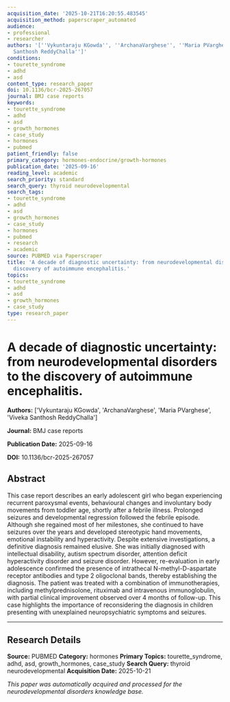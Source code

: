 ```yaml
---
acquisition_date: '2025-10-21T16:20:55.483545'
acquisition_method: paperscraper_automated
audience:
- professional
- researcher
authors: '[''Vykuntaraju KGowda'', ''ArchanaVarghese'', ''Maria PVarghese'', ''Viveka
  Santhosh ReddyChalla'']'
conditions:
- tourette_syndrome
- adhd
- asd
content_type: research_paper
doi: 10.1136/bcr-2025-267057
journal: BMJ case reports
keywords:
- tourette_syndrome
- adhd
- asd
- growth_hormones
- case_study
- hormones
- pubmed
patient_friendly: false
primary_category: hormones-endocrine/growth-hormones
publication_date: '2025-09-16'
reading_level: academic
search_priority: standard
search_query: thyroid neurodevelopmental
search_tags:
- tourette_syndrome
- adhd
- asd
- growth_hormones
- case_study
- hormones
- pubmed
- research
- academic
source: PUBMED via Paperscraper
title: 'A decade of diagnostic uncertainty: from neurodevelopmental disorders to the
  discovery of autoimmune encephalitis.'
topics:
- tourette_syndrome
- adhd
- asd
- growth_hormones
- case_study
type: research_paper
---
```


# A decade of diagnostic uncertainty: from neurodevelopmental disorders to the discovery of autoimmune encephalitis.

**Authors:** ['Vykuntaraju KGowda', 'ArchanaVarghese', 'Maria PVarghese', 'Viveka Santhosh ReddyChalla']

**Journal:** BMJ case reports

**Publication Date:** 2025-09-16

**DOI:** 10.1136/bcr-2025-267057

## Abstract

This case report describes an early adolescent girl who began experiencing recurrent paroxysmal events, behavioural changes and involuntary body movements from toddler age, shortly after a febrile illness. Prolonged seizures and developmental regression followed the febrile episode. Although she regained most of her milestones, she continued to have seizures over the years and developed stereotypic hand movements, emotional instability and hyperactivity. Despite extensive investigations, a definitive diagnosis remained elusive. She was initially diagnosed with intellectual disability, autism spectrum disorder, attention deficit hyperactivity disorder and seizure disorder. However, re-evaluation in early adolescence confirmed the presence of intrathecal N-methyl-D-aspartate receptor antibodies and type 2 oligoclonal bands, thereby establishing the diagnosis. The patient was treated with a combination of immunotherapies, including methylprednisolone, rituximab and intravenous immunoglobulin, with partial clinical improvement observed over 4 months of follow-up. This case highlights the importance of reconsidering the diagnosis in children presenting with unexplained neuropsychiatric symptoms and seizures.

---

## Research Details

**Source:** PUBMED
**Category:** hormones
**Primary Topics:** tourette_syndrome, adhd, asd, growth_hormones, case_study
**Search Query:** thyroid neurodevelopmental
**Acquisition Date:** 2025-10-21

*This paper was automatically acquired and processed for the neurodevelopmental disorders knowledge base.*
